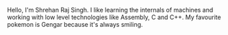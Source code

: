 Hello, I'm Shrehan Raj Singh. I like learning the internals of machines and working with low level technologies like Assembly, C and C++.
My favourite pokemon is Gengar because it's always smiling.
